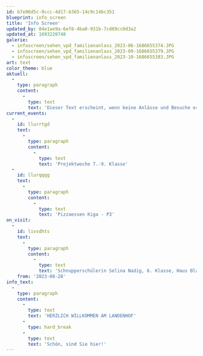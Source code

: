 ```yaml
---
id: b7e06d5c-0ccc-4d17-b365-14c9c14bc351
blueprint: info_screen
title: 'Info Screen'
updated_by: 04e1ae9a-6ef8-4ba0-931b-7cd69cc0d3a2
updated_at: 1693220748
galerie:
  - infoscreen/sehen_vpd_familienanlass_2023-06-1686655374.JPG
  - infoscreen/sehen_vpd_familienanlass_2023-09-1686655379.JPG
  - infoscreen/sehen_vpd_familienanlass_2023-10-1686655383.JPG
art: text
color_theme: blue
aktuell:
  -
    type: paragraph
    content:
      -
        type: text
        text: 'Dieser Text erscheint, wenn keine Anlässe und Besuche erfasst sind. Einzelne Wörter oder Textpassagen können für eine stärkere Hervorhebung fett markiert werden.'
current_events:
  -
    id: llurrtgd
    text:
      -
        type: paragraph
        content:
          -
            type: text
            text: 'Projektwoche 7.-9. Klasse'
  -
    id: llurqqqg
    text:
      -
        type: paragraph
        content:
          -
            type: text
            text: 'Pizzaessen Kiga - P3'
on_visit:
  -
    id: livsdhts
    text:
      -
        type: paragraph
        content:
          -
            type: text
            text: 'Schnupperschülerin Selina Nadig, 6. Klasse, Haus Blau'
    from: '2023-08-28'
info_text:
  -
    type: paragraph
    content:
      -
        type: text
        text: 'HERZLICH WILLKOMMEN AM LANDENHOF'
      -
        type: hard_break
      -
        type: text
        text: 'Schön, sind Sie hier!'
---
```

